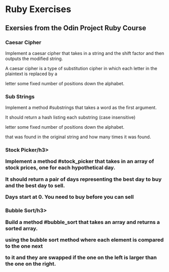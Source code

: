 <h1>Ruby Exercises</h1>

<h2>Exersies from the Odin Project Ruby Course</h2>

<h3>Caesar Cipher</h3>
<p>Implement a caesar cipher that takes in a string and the shift factor and then outputs the modified string.</p>
<p>A caesar cipher is a type of substitution cipher in which each letter in the plaintext is replaced by a</p>
<p>letter some fixed number of positions down the alphabet.</p>

<h3>Sub Strings</h3>
<p>Implement a method #substrings that takes a word as the first argument.</p>
<p>It should return a hash listing each substring (case insensitive)</p>
<p>letter some fixed number of positions down the alphabet.</p>
<p>that was found in the original string and how many times it was found.</p>

<h3>Stock Picker/h3>
<p>Implement a method #stock_picker that takes in an array of stock prices, one for each hypothetical day.</p>
<p>It should return a pair of days representing the best day to buy and the best day to sell. </p>
<p>Days start at 0. You need to buy before you can sell</p>

<h3>Bubble Sort/h3>
<p>Build a method #bubble_sort that takes an array and returns a sorted array.</p>
<p>using the bubble sort method where each element is compared to the one next</p>
<p>to it and they are swapped if the one on the left is larger than the one on the right.</p>
